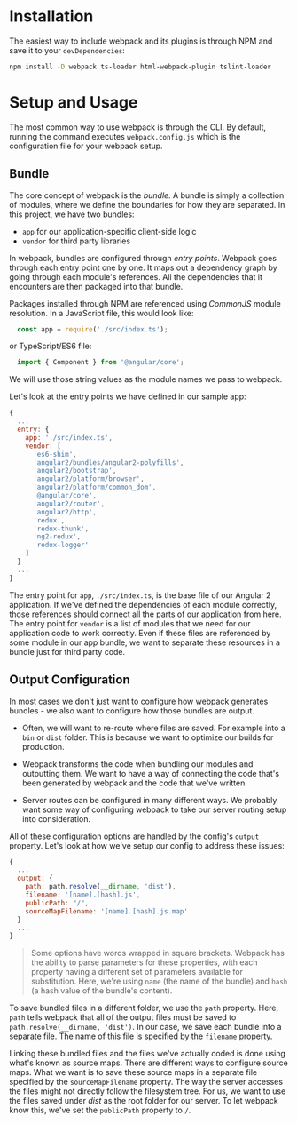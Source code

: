 # Installation

The easiest way to include webpack and its plugins is through NPM and save it to your `devDependencies`:

```bash
npm install -D webpack ts-loader html-webpack-plugin tslint-loader
```


# Setup and Usage

The most common way to use webpack is through the CLI. By default, running the command executes `webpack.config.js` which is the configuration file for your webpack setup.


## Bundle

The core concept of webpack is the *bundle*. A bundle is simply a collection of modules, where we define the boundaries for how they are separated. In this project, we have two bundles: 

* `app` for our application-specific client-side logic 
* `vendor` for third party libraries 
  
In webpack, bundles are configured through *entry points*. Webpack goes through each entry point one by one. It maps out a dependency graph by going through each module's references. All the dependencies that it encounters are then packaged into that bundle.

Packages installed through NPM are referenced using *CommonJS* module resolution. In a JavaScript file, this would look like:

```javascript
  const app = require('./src/index.ts');
```

or TypeScript/ES6 file:

```typescript
  import { Component } from '@angular/core';
```

We will use those string values as the module names we pass to webpack.

Let's look at the entry points we have defined in our sample app:

```javascript
{
  ...
  entry: {
    app: './src/index.ts',
    vendor: [
      'es6-shim',
      'angular2/bundles/angular2-polyfills',
      'angular2/bootstrap',
      'angular2/platform/browser',
      'angular2/platform/common_dom',
      '@angular/core',
      'angular2/router',
      'angular2/http',
      'redux',
      'redux-thunk',
      'ng2-redux',
      'redux-logger'
    ]
  }
  ...
}
```

The entry point for `app`, `./src/index.ts`, is the base file of our Angular 2 application. If we've defined the dependencies of each module correctly, those references should connect all the parts of our application from here. The entry point for `vendor` is a list of modules that we need for our application code to work correctly. Even if these files are referenced by some module in our app bundle, we want to separate these resources in a bundle just for third party code.


## Output Configuration

In most cases we don't just want to configure how webpack generates bundles - we also want to configure how those bundles are output.

- Often, we will want to re-route where files are saved. For example into a `bin` or `dist` folder. This is because we want to optimize our builds for production.

- Webpack transforms the code when bundling our modules and outputting them. We want to have a way of connecting the code that's been generated by webpack and the code that we've written.

- Server routes can be configured in many different ways. We probably want some way of configuring webpack to take our server routing setup into consideration.

All of these configuration options are handled by the config's `output` property. Let's look at how we've setup our config to address these issues:

```javascript
{
  ...
  output: {
    path: path.resolve(__dirname, 'dist'),
    filename: '[name].[hash].js',
    publicPath: "/",
    sourceMapFilename: '[name].[hash].js.map'
  }
  ...
}
```

> Some options have words wrapped in square brackets. Webpack has the ability to parse parameters for these properties, with each property having a different set of parameters available for substitution. Here, we're using `name` (the name of the bundle) and `hash` (a hash value of the bundle's content).

To save bundled files in a different folder, we use the `path` property. Here, `path` tells webpack that all of the output files must be saved to `path.resolve(__dirname, 'dist')`. In our case, we save each bundle into a separate file. The name of this file is specified by the `filename` property. 

Linking these bundled files and the files we've actually coded is done using what's known as source maps. There are different ways to configure source maps. What we want is to save these source maps in a separate file specified by the `sourceMapFilename` property. The way the server accesses the files might not directly follow the filesystem tree. For us, we want to use the files saved under _dist_ as the root folder for our server. To let webpack know this, we've set the `publicPath` property to `/`.
